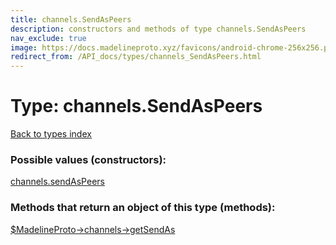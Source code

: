 ```yaml
---
title: channels.SendAsPeers
description: constructors and methods of type channels.SendAsPeers
nav_exclude: true
image: https://docs.madelineproto.xyz/favicons/android-chrome-256x256.png
redirect_from: /API_docs/types/channels_SendAsPeers.html
---
```

# Type: channels.SendAsPeers
[Back to types index](index.html)



### Possible values (constructors):

[channels.sendAsPeers](/API_docs/constructors/channels.sendAsPeers.html)  



### Methods that return an object of this type (methods):

[$MadelineProto->channels->getSendAs](/API_docs/methods/channels.getSendAs.html)  



